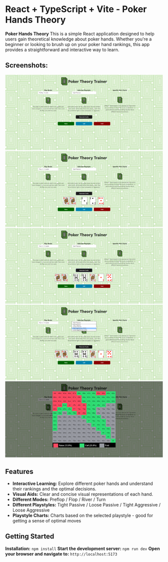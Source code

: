 # React + TypeScript + Vite - Poker Hands Theory

**Poker Hands Theory** This is a simple React application designed to help users gain theoretical knowledge about poker hands. Whether you're a beginner or looking to brush up on your poker hand rankings, this app provides a straightforward and interactive way to learn.
## Screenshots: 

  <img src="https://raw.githubusercontent.com/ivaaak/React-PokerTrainer/main/public/screenshots/1.png"></img> 
  <img src="https://raw.githubusercontent.com/ivaaak/React-PokerTrainer/main/public/screenshots/2.png"></img> 
  <img src="https://raw.githubusercontent.com/ivaaak/React-PokerTrainer/main/public/screenshots/3.png"></img> 
  <img src="https://raw.githubusercontent.com/ivaaak/React-PokerTrainer/main/public/screenshots/4.png"></img> 
  <img src="https://raw.githubusercontent.com/ivaaak/React-PokerTrainer/main/public/screenshots/5.png"></img> 
 
## Features

-   **Interactive Learning:** Explore different poker hands and understand their rankings and the optimal decisions.
-   **Visual Aids:** Clear and concise visual representations of each hand.
-   **Different Modes:** Preflop / Flop / River / Turn
-   **Different  Playstyles:** Tight Passive / Loose Passive / Tight Aggressive / Loose Aggressive
-   **Playstyle Charts:** Charts based on the selected playstyle - good for getting a sense of optimal moves

## Getting Started
  **Installation:**
    `npm install` 
  **Start the development server:**
    `npm run dev` 
 **Open your browser and navigate to:**
    `http://localhost:5173`